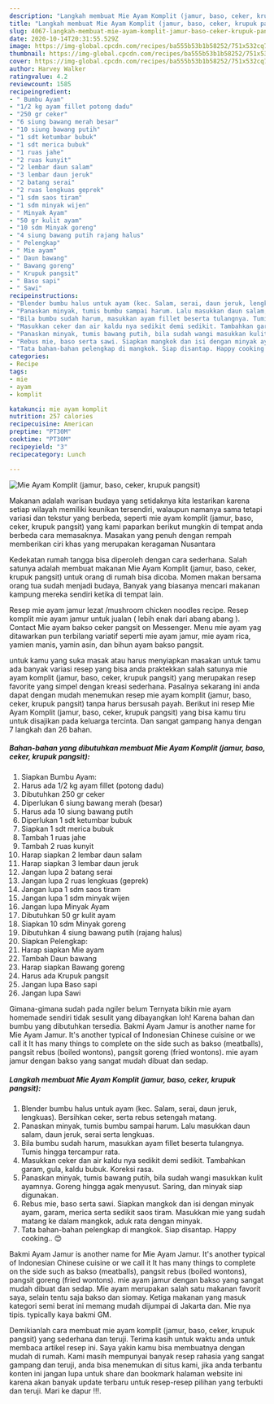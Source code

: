 ```yaml
---
description: "Langkah membuat Mie Ayam Komplit (jamur, baso, ceker, krupuk pangsit) Sempurna"
title: "Langkah membuat Mie Ayam Komplit (jamur, baso, ceker, krupuk pangsit) Sempurna"
slug: 4067-langkah-membuat-mie-ayam-komplit-jamur-baso-ceker-krupuk-pangsit-sempurna
date: 2020-10-14T20:31:55.529Z
image: https://img-global.cpcdn.com/recipes/ba555b53b1b58252/751x532cq70/mie-ayam-komplit-jamur-baso-ceker-krupuk-pangsit-foto-resep-utama.jpg
thumbnail: https://img-global.cpcdn.com/recipes/ba555b53b1b58252/751x532cq70/mie-ayam-komplit-jamur-baso-ceker-krupuk-pangsit-foto-resep-utama.jpg
cover: https://img-global.cpcdn.com/recipes/ba555b53b1b58252/751x532cq70/mie-ayam-komplit-jamur-baso-ceker-krupuk-pangsit-foto-resep-utama.jpg
author: Harvey Walker
ratingvalue: 4.2
reviewcount: 1585
recipeingredient:
- " Bumbu Ayam"
- "1/2 kg ayam fillet potong dadu"
- "250 gr ceker"
- "6 siung bawang merah besar"
- "10 siung bawang putih"
- "1 sdt ketumbar bubuk"
- "1 sdt merica bubuk"
- "1 ruas jahe"
- "2 ruas kunyit"
- "2 lembar daun salam"
- "3 lembar daun jeruk"
- "2 batang serai"
- "2 ruas lengkuas geprek"
- "1 sdm saos tiram"
- "1 sdm minyak wijen"
- " Minyak Ayam"
- "50 gr kulit ayam"
- "10 sdm Minyak goreng"
- "4 siung bawang putih rajang halus"
- " Pelengkap"
- " Mie ayam"
- " Daun bawang"
- " Bawang goreng"
- " Krupuk pangsit"
- " Baso sapi"
- " Sawi"
recipeinstructions:
- "Blender bumbu halus untuk ayam (kec. Salam, serai, daun jeruk, lengkuas). Bersihkan ceker, serta rebus setengah matang."
- "Panaskan minyak, tumis bumbu sampai harum. Lalu masukkan daun salam, daun jeruk, serai serta lengkuas."
- "Bila bumbu sudah harum, masukkan ayam fillet beserta tulangnya. Tumis hingga tercampur rata."
- "Masukkan ceker dan air kaldu nya sedikit demi sedikit. Tambahkan garam, gula, kaldu bubuk. Koreksi rasa."
- "Panaskan minyak, tumis bawang putih, bila sudah wangi masukkan kulit ayamnya. Goreng hingga agak menyusut. Saring, dan minyak siap digunakan."
- "Rebus mie, baso serta sawi. Siapkan mangkok dan isi dengan minyak ayam, garam, merica serta sedikit saos tiram. Masukkan mie yang sudah matang ke dalam mangkok, aduk rata dengan minyak."
- "Tata bahan-bahan pelengkap di mangkok. Siap disantap. Happy cooking.. 😊"
categories:
- Recipe
tags:
- mie
- ayam
- komplit

katakunci: mie ayam komplit 
nutrition: 257 calories
recipecuisine: American
preptime: "PT30M"
cooktime: "PT30M"
recipeyield: "3"
recipecategory: Lunch

---
```



![Mie Ayam Komplit (jamur, baso, ceker, krupuk pangsit)](https://img-global.cpcdn.com/recipes/ba555b53b1b58252/751x532cq70/mie-ayam-komplit-jamur-baso-ceker-krupuk-pangsit-foto-resep-utama.jpg)

Makanan adalah warisan budaya yang setidaknya kita lestarikan karena setiap wilayah memiliki keunikan tersendiri, walaupun namanya sama tetapi variasi dan tekstur yang berbeda, seperti mie ayam komplit (jamur, baso, ceker, krupuk pangsit) yang kami paparkan berikut mungkin di tempat anda berbeda cara memasaknya. Masakan yang penuh dengan rempah memberikan ciri khas yang merupakan keragaman Nusantara

Kedekatan rumah tangga bisa diperoleh dengan cara sederhana. Salah satunya adalah membuat makanan Mie Ayam Komplit (jamur, baso, ceker, krupuk pangsit) untuk orang di rumah bisa dicoba. Momen makan bersama orang tua sudah menjadi budaya, Banyak yang biasanya mencari makanan kampung mereka sendiri ketika di tempat lain.

Resep mie ayam jamur lezat /mushroom chicken noodles recipe. Resep komplit mie ayam jamur untuk jualan ( lebih enak dari abang abang ). Contact Mie ayam bakso ceker pangsit on Messenger. Menu mie ayam yag ditawarkan pun terbilang variatif seperti mie ayam jamur, mie ayam rica, yamien manis, yamin asin, dan bihun ayam bakso pangsit.

untuk kamu yang suka masak atau harus menyiapkan masakan untuk tamu ada banyak variasi resep yang bisa anda praktekkan salah satunya mie ayam komplit (jamur, baso, ceker, krupuk pangsit) yang merupakan resep favorite yang simpel dengan kreasi sederhana. Pasalnya sekarang ini anda dapat dengan mudah menemukan resep mie ayam komplit (jamur, baso, ceker, krupuk pangsit) tanpa harus bersusah payah.
Berikut ini resep Mie Ayam Komplit (jamur, baso, ceker, krupuk pangsit) yang bisa kamu tiru untuk disajikan pada keluarga tercinta. Dan sangat gampang hanya dengan 7 langkah dan 26 bahan.


<!--inarticleads1-->

##### Bahan-bahan yang dibutuhkan membuat Mie Ayam Komplit (jamur, baso, ceker, krupuk pangsit):

1. Siapkan  Bumbu Ayam:
1. Harus ada 1/2 kg ayam fillet (potong dadu)
1. Dibutuhkan 250 gr ceker
1. Diperlukan 6 siung bawang merah (besar)
1. Harus ada 10 siung bawang putih
1. Diperlukan 1 sdt ketumbar bubuk
1. Siapkan 1 sdt merica bubuk
1. Tambah 1 ruas jahe
1. Tambah 2 ruas kunyit
1. Harap siapkan 2 lembar daun salam
1. Harap siapkan 3 lembar daun jeruk
1. Jangan lupa 2 batang serai
1. Jangan lupa 2 ruas lengkuas (geprek)
1. Jangan lupa 1 sdm saos tiram
1. Jangan lupa 1 sdm minyak wijen
1. Jangan lupa  Minyak Ayam
1. Dibutuhkan 50 gr kulit ayam
1. Siapkan 10 sdm Minyak goreng
1. Dibutuhkan 4 siung bawang putih (rajang halus)
1. Siapkan  Pelengkap:
1. Harap siapkan  Mie ayam
1. Tambah  Daun bawang
1. Harap siapkan  Bawang goreng
1. Harus ada  Krupuk pangsit
1. Jangan lupa  Baso sapi
1. Jangan lupa  Sawi


Gimana-gimana sudah pada ngiler belum Ternyata bikin mie ayam homemade sendiri tidak sesulit yang dibayangkan loh! Karena bahan dan bumbu yang dibutuhkan tersedia. Bakmi Ayam Jamur is another name for Mie Ayam Jamur. It&#39;s another typical of Indonesian Chinese cuisine or we call it It has many things to complete on the side such as bakso (meatballs), pangsit rebus (boiled wontons), pangsit goreng (fried wontons). mie ayam jamur dengan bakso yang sangat mudah dibuat dan sedap. 

<!--inarticleads2-->

##### Langkah membuat  Mie Ayam Komplit (jamur, baso, ceker, krupuk pangsit):

1. Blender bumbu halus untuk ayam (kec. Salam, serai, daun jeruk, lengkuas). Bersihkan ceker, serta rebus setengah matang.
1. Panaskan minyak, tumis bumbu sampai harum. Lalu masukkan daun salam, daun jeruk, serai serta lengkuas.
1. Bila bumbu sudah harum, masukkan ayam fillet beserta tulangnya. Tumis hingga tercampur rata.
1. Masukkan ceker dan air kaldu nya sedikit demi sedikit. Tambahkan garam, gula, kaldu bubuk. Koreksi rasa.
1. Panaskan minyak, tumis bawang putih, bila sudah wangi masukkan kulit ayamnya. Goreng hingga agak menyusut. Saring, dan minyak siap digunakan.
1. Rebus mie, baso serta sawi. Siapkan mangkok dan isi dengan minyak ayam, garam, merica serta sedikit saos tiram. Masukkan mie yang sudah matang ke dalam mangkok, aduk rata dengan minyak.
1. Tata bahan-bahan pelengkap di mangkok. Siap disantap. Happy cooking.. 😊


Bakmi Ayam Jamur is another name for Mie Ayam Jamur. It&#39;s another typical of Indonesian Chinese cuisine or we call it It has many things to complete on the side such as bakso (meatballs), pangsit rebus (boiled wontons), pangsit goreng (fried wontons). mie ayam jamur dengan bakso yang sangat mudah dibuat dan sedap. Mie ayam merupakan salah satu makanan favorit saya, selain tentu saja bakso dan siomay. Ketiga makanan yang masuk kategori semi berat ini memang mudah dijumpai di Jakarta dan. Mie nya tipis. typically kaya bakmi GM. 

Demikianlah cara membuat mie ayam komplit (jamur, baso, ceker, krupuk pangsit) yang sederhana dan teruji. Terima kasih untuk waktu anda untuk membaca artikel resep ini. Saya yakin kamu bisa membuatnya dengan mudah di rumah. Kami masih mempunyai banyak resep rahasia yang sangat gampang dan teruji, anda bisa menemukan di situs kami, jika anda terbantu konten ini jangan lupa untuk share dan bookmark halaman website ini karena akan banyak update terbaru untuk resep-resep pilihan yang terbukti dan teruji. Mari ke dapur !!!. 
